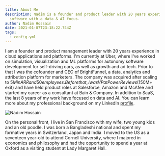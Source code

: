 ```yaml
---
title: About Me
description: Nadim is a founder and product leader with 20 years experience in
  software with a data & AI focus.
author: Nadim Hossain
date: 2021-01-07T23:18:22.744Z
tags:
  - config.yml
---
```

I am a founder and product management leader with 20 years experience in cloud applications and platforms. I'm currently at Uber, where I've worked on simulation, visualization and ML platforms for autonomy software development for self-driving cars, as well as growth and ad tech. Prior to that I was the cofounder and CEO of BrightFunnel, a data, analytics and attribution platform for marketers. The company was acquired after scaling to $5M in ARR and 50 employees. Before that, I was VP at PowerReviews ($150M+ exit) and have held product roles at Salesforce, Amazon and McAfee and started my career as a consultant at Bain & Company. In addition to SaaS, the last 8 years of my work have focused on data and AI. You can learn more about my professional background on my LinkedIn [profile](https://www.linkedin.com/in/nadimhossain/).

![Nadim Hossain](/static/img/1608050239345.jpeg)

On the personal front, I live in San Francisco with my wife, two young kids and an old poodle. I was born a Bangladeshi national and spent my formative years in Switzerland, Japan and India. I moved to the US as a seventeen year-old to attend Cornell University, where I majored in economics and philosophy and had the opportunity to spend a year at Oxford as a visiting student at Lady Margaret Hall.